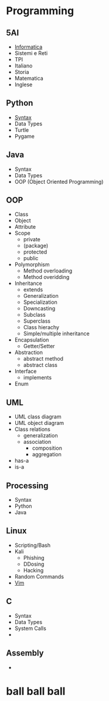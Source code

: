 # Programming
## 5AI
- [Informatica](https://github.com/Jonjiwjk/notes/blob/main/5AI/Informatica.md)
- Sistemi e Reti
- TPI
- Italiano
- Storia
- Matematica
- Inglese

## Python
- [Syntax](https://github.com/Jonjiwjk/notes/blob/main/topics/pythonSyntax.md)
- Data Types
- Turtle
- Pygame

## Java
- Syntax
- Data Types
- OOP (Object Oriented Programming)
## OOP
- Class
- Object
- Attribute
- Scope
  - private
  - (package)
  - protected
  - public
- Polymorphism
  - Method overloading
  - Method overidding
- Inheritance
  - extends
  - Generalization
  - Specialization
  - Downcasting
  - Subclass
  - Superclass
  - Class hierachy
  - Simple/multiple inheritance
- Encapsulation
  - Getter/Setter
- Abstraction
  - abstract method
  - abstract class
- Interface
  - implements
- Enum
## UML
  - UML class diagram
  - UML object diagram
  - Class relations
    - generalization
    - association
        - composition
        - aggregation
  - has-a
  - is-a

## Processing
- Syntax
- Python
- Java

## Linux
 - Scripting/Bash
 - Kali
   - Phishing
   - DDosing
   - Hacking
 - Random Commands
 - [Vim](https://github.com/Jonjiwjk/notes/blob/main/topics/Vim.md)
## C
 - Syntax
 - Data Types
 - System Calls
 - 
## Assembly 
 -
# ball ball ball
